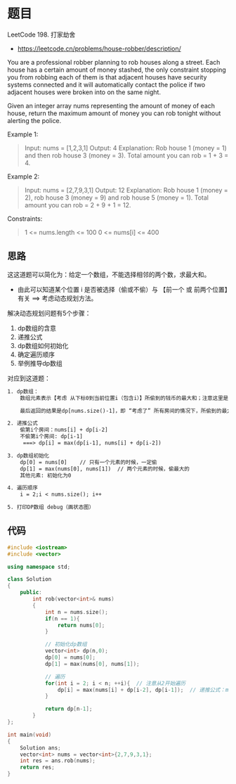 # 题目
LeetCode 198. 打家劫舍
- https://leetcode.cn/problems/house-robber/description/


You are a professional robber planning to rob houses along a street. Each house has a certain amount of money stashed, the only constraint stopping you from robbing each of them is that adjacent houses have security systems connected and it will automatically contact the police if two adjacent houses were broken into on the same night.

Given an integer array nums representing the amount of money of each house, return the maximum amount of money you can rob tonight without alerting the police.

Example 1:

>Input: nums = [1,2,3,1]
Output: 4
Explanation: Rob house 1 (money = 1) and then rob house 3 (money = 3).
Total amount you can rob = 1 + 3 = 4.

Example 2:

>Input: nums = [2,7,9,3,1]
Output: 12
Explanation: Rob house 1 (money = 2), rob house 3 (money = 9) and rob house 5 (money = 1).
Total amount you can rob = 2 + 9 + 1 = 12.


Constraints:

>1 <= nums.length <= 100
0 <= nums[i] <= 400

## 思路
这这道题可以简化为：给定一个数组，不能选择相邻的两个数，求最大和。
- 由此可以知道某个位置 i 是否被选择（偷或不偷）与 【前一个 或 前两个位置】有关 ==> 考虑动态规划方法。

解决动态规划问题有5个步骤：
1. dp数组的含意
2. 递推公式
3. dp数组如何初始化
4. 确定遍历顺序
5. 举例推导dp数组

对应到这道题：
```txt
1. dp数组： 
    数组元素表示【考虑 从下标0到当前位置i（包含i）】所偷到的钱币的最大和；注意这里是“考虑”，并不一定偷第i个房间。

    最后返回的结果是dp[nums.size()-1]，即 “考虑了” 所有房间的情况下，所偷到的最大和。

2. 递推公式
    偷第i个房间：nums[i] + dp[i-2]
    不偷第i个房间: dp[i-1]
     ===> dp[i] = max(dp[i-1], nums[i] + dp[i-2])

3. dp数组初始化
    dp[0] = nums[0]    // 只有一个元素的时候，一定偷
    dp[1] = max(nums[0], nums[1])  // 两个元素的时候，偷最大的
    其他元素: 初始化为0

4. 遍历顺序
    i = 2;i < nums.size(); i++

5. 打印DP数组 debug（画状态图）
```


## 代码
```cpp
#include <iostream>
#include <vector>

using namespace std;

class Solution
{
    public:
        int rob(vector<int>& nums)
        {
            int n = nums.size();
            if(n == 1){
                return nums[0];
            }

            // 初始化dp数组
            vector<int> dp(n,0);
            dp[0] = nums[0];
            dp[1] = max(nums[0], nums[1]);

            // 遍历
            for(int i = 2; i < n; ++i){  // 注意从2开始遍历
                dp[i] = max(nums[i] + dp[i-2], dp[i-1]);  // 递推公式：max(偷当前节点，不偷当前节点）
            }

            return dp[n-1];
        }
};

int main(void)
{
    Solution ans;
    vector<int> nums = vector<int>{2,7,9,3,1};
    int res = ans.rob(nums);
    return res;
}
```
